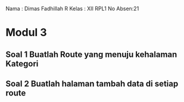 Nama : Dimas Fadhillah R
Kelas : XII RPL1
No Absen:21

# Modul 3
## Soal 1 Buatlah Route yang menuju kehalaman Kategori
## Soal 2 Buatlah halaman tambah data di setiap route
